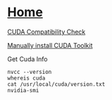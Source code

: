 # [Home](../README.md)

[CUDA Compatibility Check](https://en.wikipedia.org/wiki/CUDA)

[Manually install CUDA Toolkit](https://developer.nvidia.com/cuda-downloads)

Get Cuda Info

```
nvcc --version
whereis cuda
cat /usr/local/cuda/version.txt
nvidia-smi
```